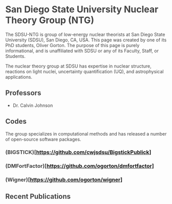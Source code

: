 <style>
.content {
  max-width: 50em;
  margin: 0 auto;
}
body {
    color: #444;
}
</style>
<div class="content">

# San Diego State University Nuclear Theory Group (NTG)

The SDSU-NTG is group of low-energy nuclear theorists at San Diego State
University (SDSU), San Diego, CA, USA. This page was created by one of its PhD
students, Oliver Gorton. The purpose of this page is purely informational, and
is unaffiliated with SDSU or any of its Faculty, Staff, or Students.

The nuclear theory group at SDSU has expertise in nuclear structure, reactions
on light nuclei, uncertainty quantification (UQ), and astrophysical
applications.

## Professors

* Dr. Calvin Johnson

## Codes

The group specializes in computational methods and has released a number of
open-source software packages.

### (BIGSTICK)[https://github.com/cwjsdsu/BigstickPublick]

### (DMFortFactor)[https://github.com/ogorton/dmfortfactor]

### (Wigner)[https://github.com/ogorton/wigner]

## Recent Publications
